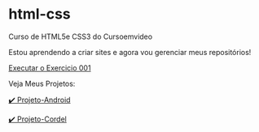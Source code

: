 # html-css
 Curso de HTML5e CSS3 do Cursoemvideo

 Estou aprendendo a criar sites e agora vou gerenciar meus repositórios!

 <a href="https://jonasjps.github.io/html-css/exercicios/ex001/index.html" >Executar o Exercicio 001</a>

Veja Meus Projetos:

 <a href="https://jonasjps.github.io/projeto-android/" >✔️ Projeto-Android</a>

 <a href="https://jonasjps.github.io/Projeto-Cordel/">✔️ Projeto-Cordel</a>

 
